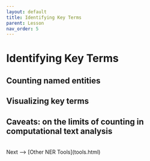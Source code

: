 ```yaml
---
layout: default
title: Identifying Key Terms
parent: Lesson
nav_order: 5
---
```


# Identifying Key Terms

## Counting named entities

## Visualizing key terms

## Caveats: on the limits of counting in computational text analysis

<br />
Next --> [Other NER Tools](tools.html)
